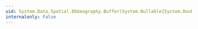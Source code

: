 ```yaml
---
uid: System.Data.Spatial.DbGeography.Buffer(System.Nullable{System.Double})
internalonly: False
---
```

